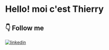 

<!--
### Hi there 👋
**ThaiTdev/ThaiTdev** is a ✨ _special_ ✨ repository because its `README.md` (this file) appears on your GitHub profile.
-->


# Hello! moi c'est Thierry

## 👇 Follow me

[![linkedin](https://img.shields.io/badge/linkedin-0A66C2?style=for-the-badge&logo=linkedin&logoColor=white)](https://www.linkedin.com/in/thierry-thai/)



<!--
Here are some ideas to get you started:

- 🔭 I’m currently working on ...
- 🌱 I’m currently learning ...
- 👯 I’m looking to collaborate on ...
- 🤔 I’m looking for help with ...
- 💬 Ask me about ...
- 📫 How to reach me: ...
- 😄 Pronouns: ...
- ⚡ Fun fact: ...
-->
